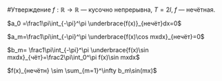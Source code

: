 #Утверждение
$f:\mathbb{R}\to\mathbb{R}$ — кусочно непрерывна, $T=2l$, $f$ — нечётная.

$a_0 =\frac1\pi\int_{-\pi}^\pi \underbrace{f(x)}_{нечёт}dx=0$

$a_m=\frac1\pi\int_{-\pi}^\pi \underbrace{f(x)\cos mxdx}_{нечёт}=0$

$b_m= \frac1\pi\int_{-\pi}^\pi \underbrace{f(x)\sin mxdx}_{чёт}=\frac2\pi\int_0^\pi f(x)\sin mxdx$

$f(x)_{нечётн} \sim \sum_{m=1}^\infty b_m\sin(mx)$